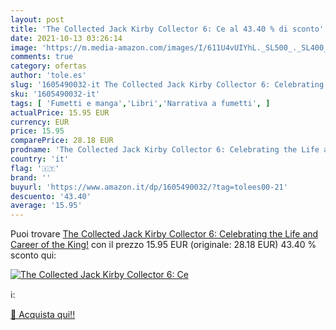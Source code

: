 ```yaml
---
layout: post
title: 'The Collected Jack Kirby Collector 6: Ce al 43.40 % di sconto'
date: 2021-10-13 03:26:14
image: 'https://m.media-amazon.com/images/I/611U4vUIYhL._SL500_._SL400_.jpg'
comments: true
category: ofertas
author: 'tole.es'
slug: '1605490032-it The Collected Jack Kirby Collector 6: Celebrating the Life...'
sku: '1605490032-it'
tags: [ 'Fumetti e manga','Libri','Narrativa a fumetti', ]
actualPrice: 15.95 EUR
currency: EUR
price: 15.95
comparePrice: 28.18 EUR
prodname: 'The Collected Jack Kirby Collector 6: Celebrating the Life and Career of the King!'
country: 'it'
flag: '🇮🇹'
brand: ''
buyurl: 'https://www.amazon.it/dp/1605490032/?tag=tolees00-21'
descuento: '43.40'
average: '15.95'
---
```


Puoi trovare [The Collected Jack Kirby Collector 6: Celebrating the Life and Career of the King!](https://www.amazon.it/dp/1605490032/?tag=tolees00-21) con il prezzo 15.95 EUR (originale: 28.18 EUR) 43.40 % sconto qui:

[![The Collected Jack Kirby Collector 6: Ce](https://m.media-amazon.com/images/I/611U4vUIYhL._SL500_._SL400_.jpg)](https://www.amazon.it/dp/1605490032/?tag=tolees00-21)

ℹ️:


[🛒 Acquista qui!!](https://www.amazon.it/dp/1605490032/?tag=tolees00-21)
